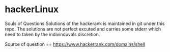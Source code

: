# hackerLinux
Souls of Questions
Solutions of the hackerank is maintained in git under this repo. The solutions are not perfect excuted and carries some stderr which need to taken by the indivinduvals discretion. 

Source of question == https://www.hackerrank.com/domains/shell
